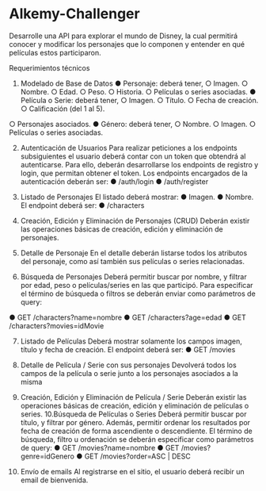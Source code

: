 # Alkemy-Challenger

Desarrolle una API para explorar el mundo de Disney, la cual permitirá conocer y modificar los
personajes que lo componen y entender en qué películas estos participaron.

Requerimientos técnicos

1. Modelado de Base de Datos
● Personaje: deberá tener,
○ Imagen.
○ Nombre.
○ Edad.
○ Peso.
○ Historia.
○ Películas o series asociadas.
● Película o Serie: deberá tener,
○ Imagen.
○ Título.
○ Fecha de creación.
○ Calificación (del 1 al 5).

○ Personajes asociados.
● Género: deberá tener,
○ Nombre.
○ Imagen.
○ Películas o series asociadas.

2. Autenticación de Usuarios
Para realizar peticiones a los endpoints subsiguientes el usuario deberá contar con un token que
obtendrá al autenticarse. Para ello, deberán desarrollarse los endpoints de registro y login, que
permitan obtener el token.
Los endpoints encargados de la autenticación deberán ser:
● /auth/login
● /auth/register

3. Listado de Personajes
El listado deberá mostrar:
● Imagen.
● Nombre.
El endpoint deberá ser:
● /characters

4. Creación, Edición y Eliminación de Personajes (CRUD)
Deberán existir las operaciones básicas de creación, edición y eliminación de personajes.
5. Detalle de Personaje
En el detalle deberán listarse todos los atributos del personaje, como así también sus películas o
series relacionadas.
6. Búsqueda de Personajes
Deberá permitir buscar por nombre, y filtrar por edad, peso o películas/series en las que participó.
Para especificar el término de búsqueda o filtros se deberán enviar como parámetros de query:

● GET /characters?name=nombre
● GET /characters?age=edad
● GET /characters?movies=idMovie

7. Listado de Películas
Deberá mostrar solamente los campos imagen, título y fecha de creación.
El endpoint deberá ser:
● GET /movies

8. Detalle de Película / Serie con sus personajes
Devolverá todos los campos de la película o serie junto a los personajes asociados a la misma
9. Creación, Edición y Eliminación de Película / Serie
Deberán existir las operaciones básicas de creación, edición y eliminación de películas o series.
10.Búsqueda de Películas o Series
Deberá permitir buscar por título, y filtrar por género. Además, permitir ordenar los resultados
por fecha de creación de forma ascendiente o descendiente.
El término de búsqueda, filtro u ordenación se deberán especificar como parámetros de query:
● GET /movies?name=nombre
● GET /movies?genre=idGenero
● GET /movies?order=ASC | DESC

11. Envío de emails
Al registrarse en el sitio, el usuario deberá recibir un email de bienvenida.
